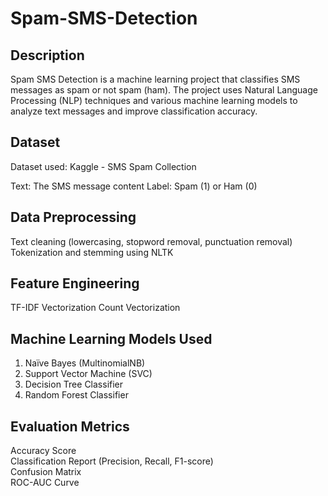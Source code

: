 # Spam-SMS-Detection
## Description
Spam SMS Detection is a machine learning project that classifies SMS messages as spam or not spam (ham). The project uses Natural Language Processing (NLP) techniques and various machine learning models to analyze text messages and improve classification accuracy.

## Dataset
Dataset used: Kaggle - SMS Spam Collection

Text: The SMS message content
Label: Spam (1) or Ham (0)

## Data Preprocessing

Text cleaning (lowercasing, stopword removal, punctuation removal)
Tokenization and stemming using NLTK

## Feature Engineering

TF-IDF Vectorization
Count Vectorization

## Machine Learning Models Used

1. Naïve Bayes (MultinomialNB)
2. Support Vector Machine (SVC)
3. Decision Tree Classifier
4. Random Forest Classifier

## Evaluation Metrics

Accuracy Score\
Classification Report (Precision, Recall, F1-score)\
Confusion Matrix\
ROC-AUC Curve
